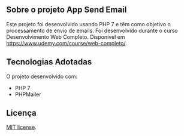 ## Sobre o projeto App Send Email
  
Este projeto foi desenvolvido usando PHP 7 e têm como objetivo o processamento de envio de emails. Foi desenvolvido durante o curso Desenvolvimento Web Completo. Disponível em <https://www.udemy.com/course/web-completo/>.


## Tecnologias Adotadas

O projeto  desenvolvido com:

- PHP 7
- PHPMailer

## Licença

[MIT license](https://opensource.org/licenses/MIT).
